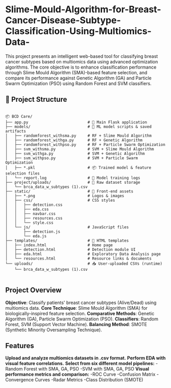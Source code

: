 # Slime-Mould-Algorithm-for-Breast-Cancer-Disease-Subtype-Classification-Using-Multiomics-Data-
This project presents an intelligent web-based tool for classifying breast cancer subtypes based on multiomics data using advanced optimization algorithms. The core objective is to enhance classification performance through Slime Mould Algorithm (SMA)-based feature selection, and compare its performance against Genetic Algorithm (GA) and Particle Swarm Optimization (PSO) using Random Forest and SVM classifiers.




## 📁 Project Structure

<pre>
<code>
📦 BCD Care/
├── app.py                          # 🧠 Main Flask application
├── models/                         # 🤖 ML model scripts & saved artifacts
│   ├── randomforest_withsma.py     # RF + Slime Mould Algorithm
│   ├── randomforest_withga.py      # RF + Genetic Algorithm
│   ├── randomforest_withpso.py     # RF + Particle Swarm Optimization
│   ├── svm_withsma.py              # SVM + Slime Mould Algorithm
│   ├── svm_withga.py               # SVM + Genetic Algorithm
│   ├── svm_withpso.py              # SVM + Particle Swarm Optimization
│   ├── *.pkl                       # 📦 Trained model & feature selection files
│   └── report.log                  # 📝 Model training logs
├── project/uploads/                # 📂 Raw dataset storage
│   └── brca_data_w_subtypes (1).csv
├── static/                         # 🎨 Front-end assets
│   ├── *.png                       # Logos & images
│   ├── css/                        # CSS styles
│   │   ├── detection.css
│   │   ├── eda.css
│   │   ├── navbar.css
│   │   ├── resources.css
│   │   └── style.css
│   └── js/                         # JavaScript files
│       ├── detection.js
│       └── eda.js
├── templates/                      # 🧾 HTML templates
│   ├── index.html                  # Home page
│   ├── detection.html              # Detection module UI
│   ├── eda.html                    # Exploratory Data Analysis page
│   └── resources.html              # Resource links & documents
└── uploads/                        # 📥 User-uploaded CSVs (runtime)
    └── brca_data_w_subtypes (1).csv
</code>
</pre>


## Project Overview

**Objective**: Classify patients' breast cancer subtypes (Alive/Dead) using multiomics data.
**Core Technique**: Slime Mould Algorithm (SMA) for biologically-inspired feature selection.
**Comparative Methods**: Genetic Algorithm (GA), Particle Swarm Optimization (PSO).
**Classifiers**: Random Forest, SVM (Support Vector Machine).
**Balancing Method**: SMOTE (Synthetic Minority Oversampling Technique).

## Features

**Upload and analyze multiomics datasets in .csv format.**
**Perform EDA with visual feature correlations.**
**Select from six different model pipelines:**
-Random Forest with SMA, GA, PSO
-SVM with SMA, GA, PSO
**Visual performance metrics and comparison:**
-ROC Curve
-Confusion Matrix
-Convergence Curves
-Radar Metrics
-Class Distribution (SMOTE)
